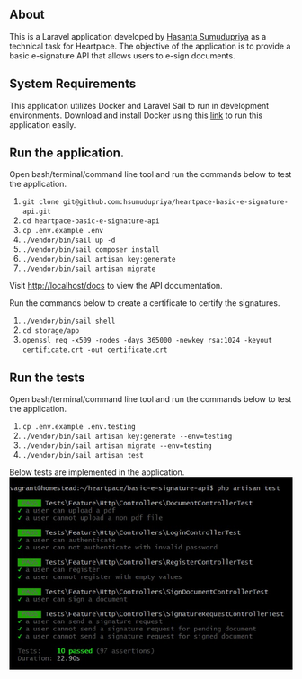 ## About

This is a Laravel application developed by [Hasanta Sumudupriya](https://www.linkedin.com/in/hsumudupriya) as a technical task for Heartpace. The objective of the application is to provide a basic e-signature API that allows users to e-sign documents.

## System Requirements

This application utilizes Docker and Laravel Sail to run in development environments. Download and install Docker using this [link](https://docs.docker.com/get-started/get-docker/) to run this application easily.

## Run the application.

Open bash/terminal/command line tool and run the commands below to test the application.

1. `git clone git@github.com:hsumudupriya/heartpace-basic-e-signature-api.git`
1. `cd heartpace-basic-e-signature-api`
1. `cp .env.example .env`
1. `./vendor/bin/sail up -d`
1. `./vendor/bin/sail composer install`
1. `./vendor/bin/sail artisan key:generate`
1. `./vendor/bin/sail artisan migrate`

Visit [http://localhost/docs](http://localhost/docs) to view the API documentation.

Run the commands below to create a certificate to certify the signatures.

1. `./vendor/bin/sail shell`
1. `cd storage/app`
1. `openssl req -x509 -nodes -days 365000 -newkey rsa:1024 -keyout certificate.crt -out certificate.crt`

## Run the tests

Open bash/terminal/command line tool and run the commands below to test the application.

1. `cp .env.example .env.testing`
1. `./vendor/bin/sail artisan key:generate --env=testing`
1. `./vendor/bin/sail artisan migrate --env=testing`
1. `./vendor/bin/sail artisan test`

Below tests are implemented in the application.
![tests](/test-results.jpg "tests")
